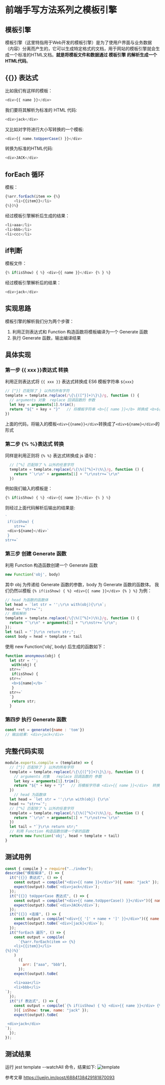 # 前端手写方法系列之模板引擎


## 模板引擎
模板引擎（这里特指用于Web开发的模板引擎）是为了使用户界面与业务数据（内容）分离而产生的，它可以生成特定格式的文档，用于网站的模板引擎就会生成一个标准的HTML文档。<b>就是将模板文件和数据通过 模板引擎 的解析生成一个HTML代码</b>。
## {{}} 表达式
比如我们有这样的模板：
```js
<div>{{ name }}</div>
```
我们要将其解析为标准的 HTML 代码:

```js
<div>jack</div>
```

又比如对字符进行大小写转换的一个模板:
```js
<div>{{ name.toUpperCase() }}</div>
```
转换为标准的HTML代码:

```js
<div>JACK</div>
```
## forEach 循环

模板：
```js
{%arr.forEach(item => {%}
    <li>{{item}}</li>
{%})%}
```

经过模板引擎解析后生成的结果：
```js
<li>aaa</li>
<li>bbb</li>
<li>ccc</li>
```

## if判断
模板文件：
```js
{% if(isShow) { %} <div>{{ name }}</div> {% } %}
```

经过模板引擎解析后的结果：
```js
<div>jack</div>
```
## 实现思路
模板引擎的解析我们分为两个步骤：

1. 利用正则表达式和 Function 构造函数将模板编译为一个 Generate 函数
2. 执行 Generate 函数，输出编译结果

## 具体实现
### 第一步 {{ xxx }}表达式 转换
利用正则表达式将 `{{ xxx }}` 表达式转换成 ES6 模板字符串 `${xxx}`
```js
// [^}] 匹配除了 } 以外的所有字符
template = template.replace(/\{\{([^}]+)\}\}/g, function () {
  // arguments 对象  replace 回调函数的 参数
  let key = arguments[1].trim();
  return "${" + key + "}"   // 将模板字符串 <b>{{ name }}</b> 转换成 <b>${name}</b>
})
```
上面的代码，将输入的模板`<div>{{name}}</div>`转换成了`<div>${name}</div>`的形式


### 第二步 {% %}表达式 转换

同样是利用正则将 `{% %}` 表达式转换成 js 语句：
```js
  // [^%] 匹配除了 % 以外的任意字符
  template = template.replace(/\{\%([^%]+)\%\}/g, function () {
    return "`\r\n" + arguments[1] + "\r\nstr+=`\r\n"
  })
```
例如我们输入的模板是：

```js
{% if(isShow) { %} <div>{{ name }}</div> {% } %}
```

则经过上面代码解析后输出的结果是:
```js
`
 if(isShow) { 
    str+=`
 <div>${name}</div>`
 } 
str+=`
```

### 第三步 创建 Generate 函数

利用 Function 构造函数创建一个 Generate 函数
```js
new Function('obj', body)
```

其中 obj 为传递给 Generate 函数的参数，body 为 Generate 函数的函数体。
我们仍然以模板 `{% if(isShow) { %} <div>{{ name }}</div> {% } %}` 为例：

```js
// head 为函数的函数体
let head = `let str = '';\r\n with(obj){\r\n`;
head += "str+=`";
// 模板解析
template = template.replace(/\{\%([^%]+)\%\}/g, function () {
  return "`\r\n" + arguments[1] + "\r\nstr+=`\r\n";
});
let tail = "`}\r\n return str;";
const body = head + template + tail
```

使用 new Function('obj', body) 后生成的函数如下：

```js
function anonymous(obj) {
  let str = '';
   with(obj) {
  str+=``
   if(isShow) {
  str+=`
   <b>${name}</b> `
   }
  str+=`
  `}
   return str;
  }
```
### 第四步 执行 Generate 函数

```js
const ret = generate({name : 'tom'})
// 输出结果: <div>jack</div>
```

## 完整代码实现
```js
module.exports.compile = (template) => {
  // [^}] 匹配除了 } 以外的所有字符
  template = template.replace(/\{\{([^}]+)\}\}/g, function () {
    // arguments 对象   replace 回调函数的 参数
    let key = arguments[1].trim();
    return "${" + key + "}"   // 将模板字符串 <div>{{ name }}</div>  转换成 <div>${name}</div>
  })
    // head 为函数体
  let head = `let str = '';\r\n with(obj) {\r\n`
  head += "str+=`";
  // [^%] 匹配除了 % 以外的任意字符
  template = template.replace(/\{\%([^%]+)\%\}/g, function () {
    return "`\r\n" + arguments[1] + "\r\nstr+=`\r\n"
  })
  let tail = "`}\r\n return str;"
  // 利用 Function 构造函数创建一个新的函数
  return new Function('obj', head + template + tail)
}
```
## 测试用例
```js
const { compile } = require("../index");
describe("模板编译", () => {
  it("{{}} 表达式", () => {
    const output = compile("<div>{{ name }}</div>")({ name: "jack" });
    expect(output).toBe(`<div>jack</div>`);
  });
  it("{{}} toUpperCase 表达式", () => {
    const output = compile("<div>{{ name.toUpperCase() }}</div>")({ name: "jack" });
    expect(output).toBe(`<div>JACK</div>`);
  });
  it("{{}} +连接", () => {
    const output = compile("<div>{{ '[' + name + ']' }}</div>")({ name: "jack" });
    expect(output).toBe(`<div>[jack]</div>`);
  });
  it("forEach 遍历", () => {
    const output = compile(
      `{%arr.forEach(item => {%}
    <li>{{item}}</li>
{%})%}`
    )
      ({
        arr: ["aaa", "bbb"],
      });
    expect(output).toBe(
      `
    <li>aaa</li>
    <li>bbb</li>
`);
  });
  it("if 表达式", () => {
    const output = compile(`{% if(isShow) { %} <div>{{ name }}</div> {% } %}`
    )({ isShow: true, name: "jack" });
    expect(output).toBe(
      `
 <div>jack</div>
`);
  });
});
```
## 测试结果
运行 jest template --watchAll 命令，结果如下:
![template](/assets/template.png)

参考文章
https://juejin.im/post/6884138429181870093
